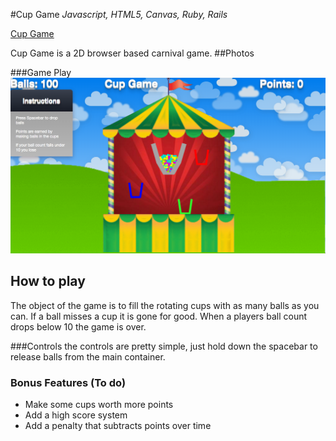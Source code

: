 #Cup Game
*Javascript, HTML5, Canvas, Ruby, Rails*

[Cup Game](http://cup-game.herokuapp.com/)

Cup Game is a 2D browser based carnival game.
##Photos

###Game Play
![Game](./app/assets/images/action.png)

## How to play
The object of the game is to fill the rotating cups with as many balls as you can. If a ball misses a cup it is gone for good. When a players ball count drops below 10 the game is over.

###Controls
the controls are pretty simple, just hold down the spacebar to release balls from the main container.

### Bonus Features (To do)
- Make some cups worth more points
- Add a high score system
- Add a penalty that subtracts points over time
